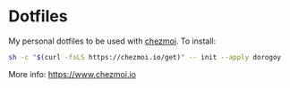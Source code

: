 # Dotfiles

My personal dotfiles to be used with [chezmoi](https://www.chezmoi.io). To install:

```bash
sh -c "$(curl -fsLS https://chezmoi.io/get)" -- init --apply dorogoy
```

More info: https://www.chezmoi.io

